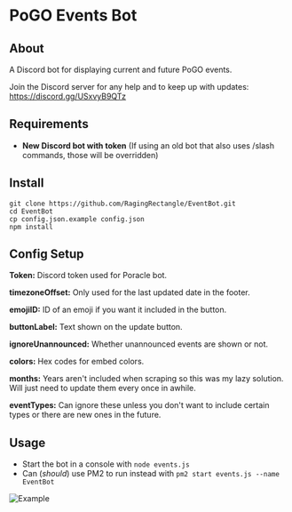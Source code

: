 # PoGO Events Bot

## About
A Discord bot for displaying current and future PoGO events.

Join the Discord server for any help and to keep up with updates: https://discord.gg/USxvyB9QTz


## Requirements
 - **New Discord bot with token** (If using an old bot that also uses /slash commands, those will be overridden)
 

## Install
```
git clone https://github.com/RagingRectangle/EventBot.git
cd EventBot
cp config.json.example config.json
npm install
```

## Config Setup
**Token:** Discord token used for Poracle bot.

**timezoneOffset:** Only used for the last updated date in the footer.

**emojiID:** ID of an emoji if you want it included in the button.

**buttonLabel:** Text shown on the update button.

**ignoreUnannounced:** Whether unannounced events are shown or not.

**colors:** Hex codes for embed colors.

**months:** Years aren't included when scraping so this was my lazy solution. Will just need to update them every once in awhile.

**eventTypes:** Can ignore these unless you don't want to include certain types or there are new ones in the future.


## Usage
- Start the bot in a console with `node events.js`
- Can (*should*) use PM2 to run instead with `pm2 start events.js --name EventBot`


![Example](https://i.imgur.com/rZDEjJn.png)